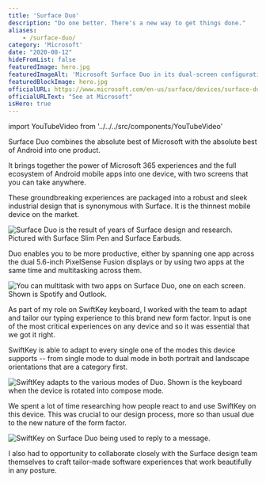 ```yaml
---
title: 'Surface Duo'
description: "Do one better. There's a new way to get things done."
aliases: 
    - /surface-duo/
category: 'Microsoft'
date: "2020-08-12"
hideFromList: false
featuredImage: hero.jpg
featuredImageAlt: 'Microsoft Surface Duo in its dual-screen configuration showing the home screen.'
featuredBlockImage: hero.jpg
officialURL: https://www.microsoft.com/en-us/surface/devices/surface-duo
officialURLText: "See at Microsoft"
isHero: true
---
```


import YouTubeVideo from '../../../src/components/YouTubeVideo'

Surface Duo combines the absolute best of Microsoft with the absolute best of Android into one product.

It brings together the power of Microsoft 365 experiences and the full ecosystem of Android mobile apps into one device, with two screens that you can take anywhere.

These groundbreaking experiences are packaged into a robust and sleek industrial design that is synonymous with Surface. It is the thinnest mobile device on the market.

![Surface Duo is the result of years of Surface design and research. Pictured with Surface Slim Pen and Surface Earbuds.](./duo-id.jpg)

Duo enables you to be more productive, either by spanning one app across the dual 5.6-inch PixelSense Fusion displays or by using two apps at the same time and multitasking across them.

![You can multitask with two apps on Surface Duo, one on each screen. Shown is Spotify and Outlook.](./duo-spotify-outlook.jpg)

As part of my role on SwiftKey keyboard, I worked with the team to adapt and tailor our typing experience to this brand new form factor. Input is one of the most critical experiences on any device and so it was essential that we got it right.

SwiftKey is able to adapt to every single one of the modes this device supports -- from single mode to dual mode in both portrait and landscape orientations that are a category first.

![SwiftKey adapts to the various modes of Duo. Shown is the keyboard when the device is rotated into compose mode.](./duo-swiftkey.jpg)

We spent a lot of time researching how people react to and use SwiftKey on this device. This was crucial to our design process, more so than usual due to the new nature of the form factor.

![SwiftKey on Surface Duo being used to reply to a message.](./duo-swiftkey-dp.jpg)

I also had to opportunity to collaborate closely with the Surface design team themselves to craft tailor-made software experiences that work beautifully in any posture.

<YouTubeVideo videoSrcUrl="https://www.youtube.com/embed/CqRKOY4Cgvw?controls=0&disablekb=1" videoTitle="The new Surface Duo. Do one better." />